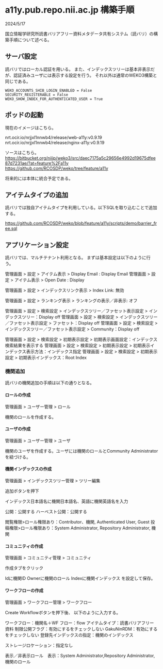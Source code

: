 # a11y.pub.repo.nii.ac.jp 構築手順
2024/5/17

国立情報学研究所読書バリアフリー資料メタデータ共有システム（読バリ）の構築手順について述べる。

## サーバ設定

読バリではローカル認証を用いる。
また、インデックスツリーは基本非表示だが、認証済みユーザには表示する設定を行う。
それ以外は通常のWEKO3構築と同じである。

```
WEKO_ACCOUNTS_SHIB_LOGIN_ENABLED = False
SECURITY_REGISTERABLE = False
WEKO_SHOW_INDEX_FOR_AUTHENTICATED_USER = True
```

## ポッドの起動

現在のイメージはこちら。

nrt.ocir.io/nrjjxl1nnwb4/release/web-a11y:v0.9.19
nrt.ocir.io/nrjjxl1nnwb4/release/nginx-a11y:v0.9.19

ソースはこちら。
https://bitbucket.org/niijp/weko3/src/daec7175a5c29656e4992d19675dfee87d7231ae/?at=feature%2Fa11y
https://github.com/RCOSDP/weko/tree/feature/a11y

将来的には本体に統合予定である。

## アイテムタイプの追加

読バリでは独自アイテムタイプを利用している。以下SQLを取り込むことで追加する。

https://github.com/RCOSDP/weko/blob/feature/a11y/scripts/demo/barrier_free.sql


## アプリケーション設定

読バリでは、マルチテナント利用となる。
まずは基本設定は以下のように行う。

管理画面 > 設定 > アイテム表示 > Display Email : Display Email
管理画面 > 設定 > アイテム表示 >  Open Date : Display

管理画面 > 設定 > インデックスリンク表示 > Index Link: 無効


管理画面 > 設定 > ランキング表示 > ランキングの表示／非表示: オフ

管理画面 > 設定 > 検索設定 > インデックスツリー／ファセット表示設定 > インデックスツリー：Display off
管理画面 > 設定 > 検索設定 > インデックスツリー／ファセット表示設定 > ファセット：Display off
管理画面 > 設定 > 検索設定 > インデックスツリー／ファセット表示設定 > Community：Display off

管理画面 > 設定 > 検索設定 > 初期表示設定 > 初期表示画面設定：インデックス検索結果を表示する
管理画面 > 設定 > 検索設定 > 初期表示設定 > 初期表示インデックス表示方法：インデックス指定
管理画面 > 設定 > 検索設定 > 初期表示設定 > 初期表示インデックス：Root Index

### 機関追加

読バリの機関追加の手順は以下の通りとなる。

#### ロールの作成

管理画面 > ユーザー管理 > ロール

機関のロールを作成する。

#### ユーザの作成

管理画面 > ユーザー管理 > ユーザ

機関のユーザを作成する。ユーザには機関のロールとCommunity Administratorを紐づける。

#### 機関インデックスの作成

管理画面 > インデックスツリー管理 > ツリー編集 

追加ボタンを押下

インデックス日本語名に機関日本語名、英語に機関英語名を入力

公開：公開する
ハーベスト公開：公開する

閲覧権限>ロール権限あり：Contributor、機関, Authenticated User, Guest
投稿権限>ロール権限あり：System Administrator, Repository Administrator, 機関

#### コミュニティの作成

管理画面 > コミュニティ管理 > コミュニティ

作成タブをクリック

Idに機関ID
Ownerに機関のロール
Indexに機関インデックス
を設定して保存。


#### ワークフローの作成

管理画面 > ワークフロー管理 > ワークフロー

Create Workflowボタンを押下後、
以下のように入力する。

ワークフロー：機関名＋WF
フロー：flow
アイテムタイプ：読書バリアフリー資料
制限公開フラグ：有効にするをチェックしない
GakuNinRDM：有効にするをチェックしない
登録先インデックスの指定：機関のインデックス

ストレージロケーション：指定なし

表示／非表示ロール　表示：System Administrator,Repository Administrator, 機関のロール
















